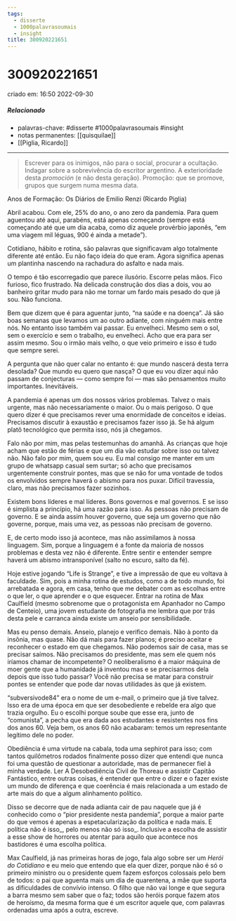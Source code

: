 ```yaml
---
tags:
  - disserte
  - 1000palavrasoumais
  - insight
title: 300920221651
---
```


# 300920221651

criado em: 16:50 2022-09-30

##### Relacionado

- palavras-chave: #disserte #1000palavrasoumais #insight 
- notas permanentes: [[quisquilae]]
- [[Piglia, Ricardo]]

---

 >Escrever para os inimigos, não para o social, procurar a ocultação. Indagar sobre a sobrevivência do escritor argentino. A exterioridade desta _promoción_ (e não desta geração). Promoção: que se promove, grupos que surgem numa mesma data.

Anos de Formação: Os Diários de Emilio Renzi (Ricardo Piglia)

Abril acabou. Com ele, 25% do ano, o ano zero da pandemia. Para quem aguentou até aqui, parabéns, está apenas começando (sempre está começando até que um dia acaba, como diz aquele provérbio japonês, “em uma viagem mil léguas, 900 é ainda a metade”).

Cotidiano, hábito e rotina, são palavras que significavam algo totalmente diferente até então. Eu não faço ideia do que eram. Agora significa apenas um plantinha nascendo na rachadura do asfalto e nada mais.

O tempo é tão escorregadio que parece ilusório. Escorre pelas mãos. Fico furioso, fico frustrado. Na delicada construção dos dias a dois, vou ao banheiro gritar mudo para não me tornar um fardo mais pesado do que já sou. Não funciona.

Bem que dizem que é para aguentar junto, “na saúde e na doença”. Já são boas semanas que levamos um ao outro adiante, com ninguém mais entre nós. No entanto isso também vai passar. Eu envelheci. Mesmo sem o sol, sem o exercício e sem o trabalho, eu envelheci. Acho que era para ser assim mesmo. Sou o irmão mais velho, o que veio primeiro e isso é tudo que sempre serei.

A pergunta que não quer calar no entanto é: que mundo nascerá desta terra desolada? Que mundo eu quero que nasça? O que eu vou dizer aqui não passam de conjecturas — como sempre foi — mas são pensamentos muito importantes. Inevitáveis.

A pandemia é apenas um dos nossos vários problemas. Talvez o mais urgente, mas não necessariamente o maior. Ou o mais perigoso. O que quero dizer é que precisamos rever uma enormidade de conceitos e ideias. Precisamos discutir à exaustão e precisamos fazer isso já. Se há algum platô tecnológico que permita isso, nós já chegamos.

Falo não por mim, mas pelas testemunhas do amanhã. As crianças que hoje acham que estão de férias e que um dia vão estudar sobre isso ou talvez não. Não falo por mim, quem sou eu. Eu mal consigo me manter em um grupo de whatsapp casual sem surtar; só acho que precisamos urgentemente construir pontes, mas que se não for uma vontade de todos os envolvidos sempre haverá o abismo para nos puxar. Difícil travessia, claro, mas não precisamos fazer sozinhos.

Existem bons líderes e mal líderes. Bons governos e mal governos. E se isso é simplista a princípio, há uma razão para isso. As pessoas não precisam de governo. E se ainda assim houver governo, que seja um governo que não governe, porque, mais uma vez, as pessoas não precisam de governo.

E, de certo modo isso já acontece, mas não assimilamos à nossa linguagem. Sim, porque a linguagem é a fonte da maioria de nossos problemas e desta vez não é diferente. Entre sentir e entender sempre haverá um abismo intransponível (salto no escuro, salto da fé).

Hoje estive jogando “Life is Strange”, e tive a impressão de que eu voltava à faculdade. Sim, pois a minha rotina de estudos, como a de todo mundo, foi arrebatada e agora, em casa, tenho que me debater com as escolhas entre o que ler, o que aprender e o que esquecer. Entrar na rotina de Max Caulfield (mesmo sobrenome que o protagonista em Apanhador no Campo de Centeio), uma jovem estudante de fotografia me lembra que por trás desta pele e carranca ainda existe um anseio por sensibilidade.

Mas eu penso demais. Anseio, planejo e verifico demais. Não à ponto da insônia, mas quase. Não dá mais para fazer planos; é preciso aceitar e reconhecer o estado em que chegamos. Não podemos sair de casa, mas se precisar saímos. Não precisamos do presidente, mas sem ele quem nós iríamos chamar de incompetente? O neoliberalismo é a maior máquina de moer gente que a humanidade já inventou mas e se precisarmos dela depois que isso tudo passar? Você não precisa se matar para construir pontes se entender que pode dar novas utilidades às que já existem.

“subversivode84” era o nome de um e-mail, o primeiro que já tive talvez. Isso era de uma época em que ser desobediente e rebelde era algo que trazia orgulho. Eu o escolhi porque soube que esse era, junto de “comunista”, a pecha que era dada aos estudantes e resistentes nos fins dos anos 60. Veja bem, os anos 60 não acabaram: temos um representante legítimo dele no poder.

Obediência é uma virtude na cabala, toda uma sephirot para isso; com tantos quilômetros rodados finalmente posso dizer que entendi que nunca foi uma questão de questionar a autoridade, mas de permanecer fiel à minha verdade. Ler A Desobediência Civil de Thoreau e assistir Capitão Fantástico, entre outras coisas, é entender que entre o dizer e o fazer existe um mundo de diferença e que coerência é mais relacionada a um estado de arte mais do que a algum alinhamento político.

Disso se decorre que de nada adianta cair de pau naquele que já é conhecido como o “pior presidente nesta pandemia”, porque a maior parte do que vemos é apenas a espetacularização da política e nada mais. E política não é isso_, pelo menos não só isso_. Inclusive a escolha de assistir a esse show de horrores ou atentar para aquilo que acontece nos bastidores é uma escolha política.

Max Caulfield, já nas primeiras horas de jogo, fala algo sobre ser um _Herói do Cotidiano_ e eu meio que entendo que ela quer dizer, porque não é só o primeiro ministro ou o presidente quem fazem esforços colossais pelo bem de todos: o pai que aguenta mais um dia de quarentena, a mãe que suporta as dificuldades de convívio intenso. O filho que não vai longe e que segura a barra mesmo sem saber que o faz; todos são heróis porque fazem atos de heroísmo, da mesma forma que é um escritor aquele que, com palavras ordenadas uma após a outra, escreve.
